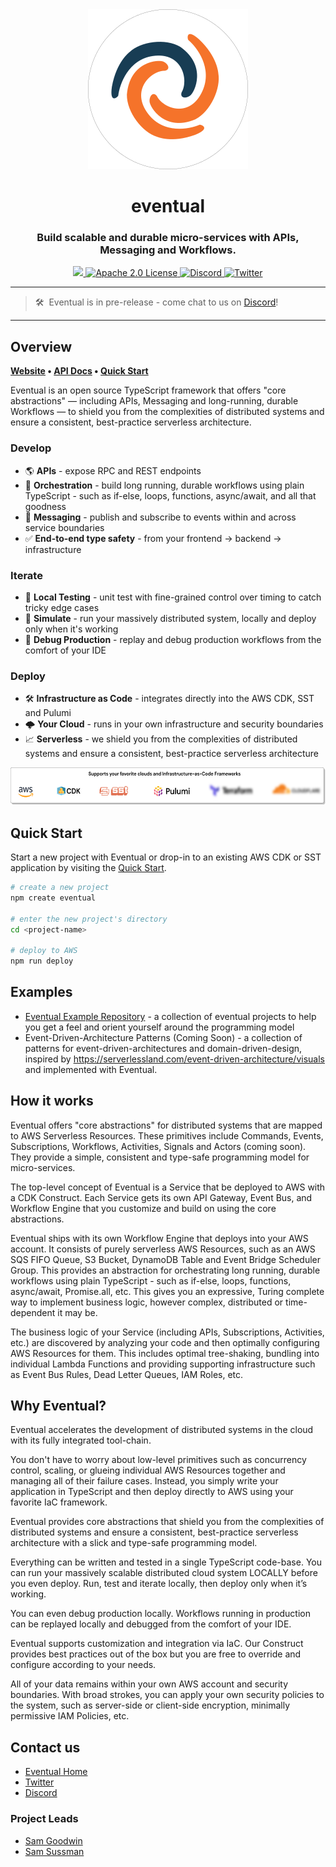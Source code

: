 <div align="center">
  <a href="https://eventual.net">
    <img src="assets/eventual-logo-white-bg-128px.svg" />
  </a>
  <br />
  <h1>eventual</h1>
  <h3>
  Build scalable and durable micro-services with APIs, Messaging and Workflows.
  </h3>
  
  
  <a href="https://badge.fury.io/js/@eventual%2Fcore.svg">
    <img src="https://badge.fury.io/js/@eventual%2Fcore.svg" />
  </a>
  <a href="https://github.com/eventual/eventual/blob/main/LICENSE">
    <img alt="Apache 2.0 License" src="https://img.shields.io/github/license/functionless/eventual" />
  </a>
  <a href="https://discord.gg/8hfnTn3QDT">
    <img alt="Discord" src="https://img.shields.io/discord/985291961885949973?color=7389D8&label&logo=discord&logoColor=ffffff" />
  </a>
  <a href="https://twitter.com/EventualCloud">
    <img alt="Twitter" src="https://img.shields.io/twitter/url.svg?label=%40EventualCloud&style=social&url=https%3A%2F%2Ftwitter.com%2FEventualCloud" />
  </a>
</div>

---

> 🛠&nbsp; Eventual is in pre-release - come chat to us on [Discord](https://discord.gg/8hfnTn3QDT)!

---

## Overview

**[Website](https://eventual.net/) • [API Docs](https://docs.eventual.net) • [Quick Start](https://docs.eventual.net/getting-started)**

Eventual is an open source TypeScript framework that offers "core abstractions" — including APIs, Messaging and long-running, durable Workflows — to shield you from the complexities of distributed systems and ensure a consistent, best-practice serverless architecture.

### Develop

- 🌎 **APIs** - expose RPC and REST endpoints
- 🚦 **Orchestration** - build long running, durable workflows using plain TypeScript - such as if-else, loops, functions, async/await, and all that goodness
- 💬 **Messaging** - publish and subscribe to events within and across service boundaries
- ✅ **End-to-end type safety** - from your frontend → backend → infrastructure

### Iterate

- 🧪 **Local Testing** - unit test with fine-grained control over timing to catch tricky edge cases
- 🤖 **Simulate** - run your massively distributed system, locally and deploy only when it's working
- 🐞 **Debug Production** - replay and debug production workflows from the comfort of your IDE

### Deploy

- 🛠 **Infrastructure as Code** - integrates directly into the AWS CDK, SST and Pulumi
- 🌩️ **Your Cloud** - runs in your own infrastructure and security boundaries
- 📈 **Serverless** - we shield you from the complexities of distributed systems and ensure a consistent, best-practice serverless architecture

<p align="center">
  <img src="assets/logo-banner.svg" height="60px"  />
</p>

## Quick Start

Start a new project with Eventual or drop-in to an existing AWS CDK or SST application by visiting the [Quick Start](https://docs.eventual.net/getting-started).

```sh
# create a new project
npm create eventual

# enter the new project's directory
cd <project-name>

# deploy to AWS
npm run deploy
```

## Examples

- [Eventual Example Repository](https://github.com/functionless/eventual-examples) - a collection of eventual projects to help you get a feel and orient yourself around the programming model
- Event-Driven-Architecture Patterns (Coming Soon) - a collection of patterns for event-driven-architectures and domain-driven-design, inspired by https://serverlessland.com/event-driven-architecture/visuals and implemented with Eventual.

## How it works

Eventual offers "core abstractions" for distributed systems that are mapped to AWS Serverless Resources. These primitives include Commands, Events, Subscriptions, Workflows, Activities, Signals and Actors (coming soon). They provide a simple, consistent and type-safe programming model for micro-services.

The top-level concept of Eventual is a Service that be deployed to AWS with a CDK Construct. Each Service gets its own API Gateway, Event Bus, and Workflow Engine that you customize and build on using the core abstractions.

Eventual ships with its own Workflow Engine that deploys into your AWS account. It consists of purely serverless AWS Resources, such as an AWS SQS FIFO Queue, S3 Bucket, DynamoDB Table and Event Bridge Scheduler Group. This provides an abstraction for orchestrating long running, durable workflows using plain TypeScript - such as if-else, loops, functions, async/await, Promise.all, etc. This gives you an expressive, Turing complete way to implement business logic, however complex, distributed or time-dependent it may be.

The business logic of your Service (including APIs, Subscriptions, Activities, etc.) are discovered by analyzing your code and then optimally configuring AWS Resources for them. This includes optimal tree-shaking, bundling into individual Lambda Functions and providing supporting infrastructure such as Event Bus Rules, Dead Letter Queues, IAM Roles, etc.

## Why Eventual?

Eventual accelerates the development of distributed systems in the cloud with its fully integrated tool-chain.

You don't have to worry about low-level primitives such as concurrency control, scaling, or glueing individual AWS Resources together and managing all of their failure cases. Instead, you simply write your application in TypeScript and then deploy directly to AWS using your favorite IaC framework.

Eventual provides core abstractions that shield you from the complexities of distributed systems and ensure a consistent, best-practice serverless architecture with a slick and type-safe programming model.

Everything can be written and tested in a single TypeScript code-base. You can run your massively scalable distributed cloud system LOCALLY before you even deploy. Run, test and iterate locally, then deploy only when it’s working.

You can even debug production locally. Workflows running in production can be replayed locally and debugged from the comfort of your IDE.

Eventual supports customization and integration via IaC. Our Construct provides best practices out of the box but you are free to override and configure according to your needs.

All of your data remains within your own AWS account and security boundaries. With broad strokes, you can apply your own security policies to the system, such as server-side or client-side encryption, minimally permissive IAM Policies, etc.

## Contact us

- [Eventual Home](https://eventual.net)
- [Twitter](https://twitter.com/EventualCloud)
- [Discord](https://discord.gg/8hfnTn3QDT)

### Project Leads

- [Sam Goodwin](https://twitter.com/samgoodwin89)
- [Sam Sussman](https://twitter.com/sussmansa)
